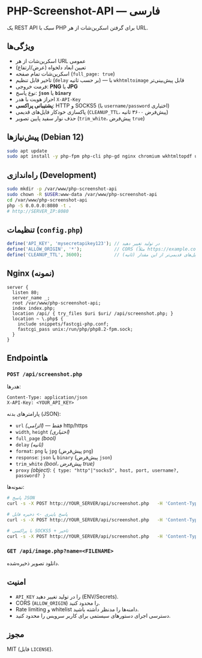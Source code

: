 # PHP-Screenshot-API — فارسی

یک REST API سبک با PHP برای گرفتن اسکرین‌شات از هر URL.

## ویژگی‌ها
- اسکرین‌شات از هر URL عمومی
- تعیین ابعاد دلخواه (عرض/ارتفاع)
- اسکرین‌شات تمام صفحه (`full_page: true`)
- تاخیر قابل تنظیم (`delay` بر حسب ثانیه) — با `wkhtmltoimage` قابل پیش‌بینی‌تر
- فرمت خروجی: **PNG** یا **JPG**
- نوع پاسخ: **`json`** یا **`binary`**
- احراز هویت با هدر `X-API-Key`
- **پشتیبانی پراکسی**: HTTP و SOCKS5 (با `username/password` اختیاری)
- پاکسازی خودکار فایل‌های قدیمی (`CLEANUP_TTL`، پیش‌فرض ۳۶۰۰ ثانیه)
- حذف نوار سفید پایین تصویر (`trim_white`، پیش‌فرض `true`)

## پیش‌نیازها (Debian 12)
```bash
sudo apt update
sudo apt install -y php-fpm php-cli php-gd nginx chromium wkhtmltopdf unzip curl jq
```

## راه‌اندازی (Development)
```bash
sudo mkdir -p /var/www/php-screenshot-api
sudo chown -R $USER:www-data /var/www/php-screenshot-api
cd /var/www/php-screenshot-api
php -S 0.0.0.0:8080 -t .
# http://SERVER_IP:8080
```

## تنظیمات (`config.php`)
```php
define('API_KEY', 'mysecretapikey123'); // در تولید تغییر دهید
define('ALLOW_ORIGIN', '*');            // CORS (مثلاً https://example.com)
define('CLEANUP_TTL', 3600);            // حذف فایل‌های قدیمی‌تر از این مقدار (ثانیه)
```

## Nginx (نمونه)
```nginx
server {
  listen 80;
  server_name _;
  root /var/www/php-screenshot-api;
  index index.php;
  location /api/ { try_files $uri $uri/ /api/screenshot.php; }
  location ~ \.php$ {
    include snippets/fastcgi-php.conf;
    fastcgi_pass unix:/run/php/php8.2-fpm.sock;
  }
}
```

## Endpointها

### `POST /api/screenshot.php`
هدرها:
```
Content-Type: application/json
X-API-Key: <YOUR_API_KEY>
```

پارامترهای بدنه (JSON):
- `url` *(الزامی)* — فقط http/https
- `width`, `height` *(اختیاری)*
- `full_page` *(bool)*
- `delay` *(ثانیه)*
- `format`: `png` یا `jpg` (پیش‌فرض `png`)
- `response`: `json` یا `binary` (پیش‌فرض `json`)
- `trim_white` *(bool، پیش‌فرض true)*
- `proxy` *(object)*: `{ type: "http"|"socks5", host, port, username?, password? }`

نمونه‌ها:
```bash
# پاسخ JSON
curl -s -X POST http://YOUR_SERVER/api/screenshot.php   -H 'Content-Type: application/json' -H 'X-API-Key: mysecretapikey123'   -d '{"url":"https://example.com","response":"json"}' | jq .

# پاسخ باینری -> ذخیره فایل
curl -s -X POST http://YOUR_SERVER/api/screenshot.php   -H 'Content-Type: application/json' -H 'X-API-Key: mysecretapikey123'   -d '{"url":"https://example.com","format":"png","response":"binary"}'   -o screenshot.png

# با پراکسی SOCKS5 + تاخیر
curl -s -X POST http://YOUR_SERVER/api/screenshot.php   -H 'Content-Type: application/json' -H 'X-API-Key: mysecretapikey123'   -d '{"url":"https://example.com","full_page":true,"delay":3,"proxy":{"type":"socks5","host":"127.0.0.1","port":1080}}' | jq .
```

### `GET /api/image.php?name=<FILENAME>`
دانلود تصویر ذخیره‌شده.

## امنیت
- `API_KEY` را در تولید تغییر دهید (ENV/Secrets).
- CORS (`ALLOW_ORIGIN`) را محدود کنید.
- Rate limiting و whitelist دامنه‌ها را مدنظر داشته باشید.
- دسترسی اجرای دستورهای سیستمی برای کاربر سرویس را محدود کنید.

## مجوز
MIT (فایل `LICENSE`).
